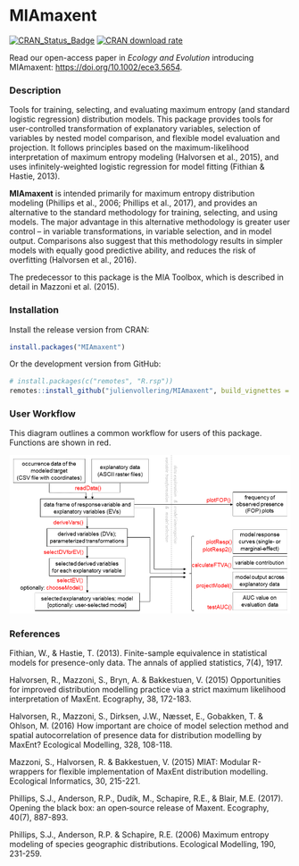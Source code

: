 <!-- README.md is generated from README.Rmd. Please edit that file -->

# MIAmaxent

[![CRAN\_Status\_Badge](http://www.r-pkg.org/badges/version/MIAmaxent)](https://cran.r-project.org/package=MIAmaxent)
[![CRAN download
rate](https://cranlogs.r-pkg.org/badges/MIAmaxent)](https://cran.r-project.org/package=MIAmaxent)

Read our open-access paper in *Ecology and Evolution* introducing
MIAmaxent: <https://doi.org/10.1002/ece3.5654>.

### Description

Tools for training, selecting, and evaluating maximum entropy (and
standard logistic regression) distribution models. This package provides
tools for user-controlled transformation of explanatory variables,
selection of variables by nested model comparison, and flexible model
evaluation and projection. It follows principles based on the
maximum-likelihood interpretation of maximum entropy modeling (Halvorsen
et al., 2015), and uses infinitely-weighted logistic regression for
model fitting (Fithian & Hastie, 2013).

**MIAmaxent** is intended primarily for maximum entropy distribution
modeling (Phillips et al., 2006; Phillips et al., 2017), and provides an
alternative to the standard methodology for training, selecting, and
using models. The major advantage in this alternative methodology is
greater user control – in variable transformations, in variable
selection, and in model output. Comparisons also suggest that this
methodology results in simpler models with equally good predictive
ability, and reduces the risk of overfitting (Halvorsen et al., 2016).

The predecessor to this package is the MIA Toolbox, which is described
in detail in Mazzoni et al. (2015).

### Installation

Install the release version from CRAN:

``` r
install.packages("MIAmaxent")
```

Or the development version from GitHub:

``` r
# install.packages(c("remotes", "R.rsp"))
remotes::install_github("julienvollering/MIAmaxent", build_vignettes = TRUE)
```

### User Workflow

This diagram outlines a common workflow for users of this package.
Functions are shown in red.

![](https://raw.githubusercontent.com/julienvollering/MIAmaxent/master/man/figures/workflow-flowchart.png)

### References

Fithian, W., & Hastie, T. (2013). Finite-sample equivalence in
statistical models for presence-only data. The annals of applied
statistics, 7(4), 1917.

Halvorsen, R., Mazzoni, S., Bryn, A. & Bakkestuen, V. (2015)
Opportunities for improved distribution modelling practice via a strict
maximum likelihood interpretation of MaxEnt. Ecography, 38, 172-183.

Halvorsen, R., Mazzoni, S., Dirksen, J.W., Næsset, E., Gobakken, T. &
Ohlson, M. (2016) How important are choice of model selection method and
spatial autocorrelation of presence data for distribution modelling by
MaxEnt? Ecological Modelling, 328, 108-118.

Mazzoni, S., Halvorsen, R. & Bakkestuen, V. (2015) MIAT: Modular
R-wrappers for flexible implementation of MaxEnt distribution modelling.
Ecological Informatics, 30, 215-221.

Phillips, S.J., Anderson, R.P., Dudík, M., Schapire, R.E., & Blair, M.E.
(2017). Opening the black box: an open‐source release of Maxent.
Ecography, 40(7), 887-893.

Phillips, S.J., Anderson, R.P. & Schapire, R.E. (2006) Maximum entropy
modeling of species geographic distributions. Ecological Modelling, 190,
231-259.
